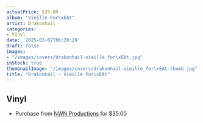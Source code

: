 ```yaml
---
actualPrice: $35.00
album: "Vieille For\xEAt"
artist: Drakonhail
categories:
- Vinyl
date: '2025-03-02T06:20:29'
draft: false
images:
- "/images/covers/drakonhail-vieille_for\xEAt.jpg"
inStock: true
thumbnailImage: "/images/covers/drakonhail-vieille_for\xEAt-thumb.jpg"
title: "Drakonhail - Vieille For\xEAt"
---
```


## Vinyl
* Purchase from [NWN Productions](http://shop.nwnprod.com/index.php?route=product/product&path=75&product_id=60197&sort=pd.name&order=ASC) for $35.00

